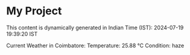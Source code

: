 # My Project

This content is dynamically generated in Indian Time (IST): 2024-07-19 19:39:20 IST


Current Weather in Coimbatore:
Temperature: 25.88 °C
Condition: haze
